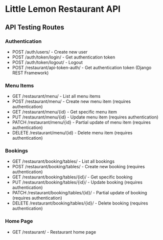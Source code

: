 # Little Lemon Restaurant API

## API Testing Routes

### Authentication
- POST /auth/users/ - Create new user
- POST /auth/token/login/ - Get authentication token  
- POST /auth/token/logout/ - Logout
- POST /restaurant/api-token-auth/ - Get authentication token (Django REST Framework)

### Menu Items
- GET /restaurant/menu/ - List all menu items
- POST /restaurant/menu/ - Create new menu item (requires authentication)
- GET /restaurant/menu/{id} - Get specific menu item
- PUT /restaurant/menu/{id} - Update menu item (requires authentication)
- PATCH /restaurant/menu/{id} - Partial update of menu item (requires authentication)
- DELETE /restaurant/menu/{id} - Delete menu item (requires authentication)

### Bookings
- GET /restaurant/booking/tables/ - List all bookings
- POST /restaurant/booking/tables/ - Create new booking (requires authentication)
- GET /restaurant/booking/tables/{id}/ - Get specific booking
- PUT /restaurant/booking/tables/{id}/ - Update booking (requires authentication)
- PATCH /restaurant/booking/tables/{id}/ - Partial update of booking (requires authentication)
- DELETE /restaurant/booking/tables/{id}/ - Delete booking (requires authentication)

### Home Page
- GET /restaurant/ - Restaurant home page